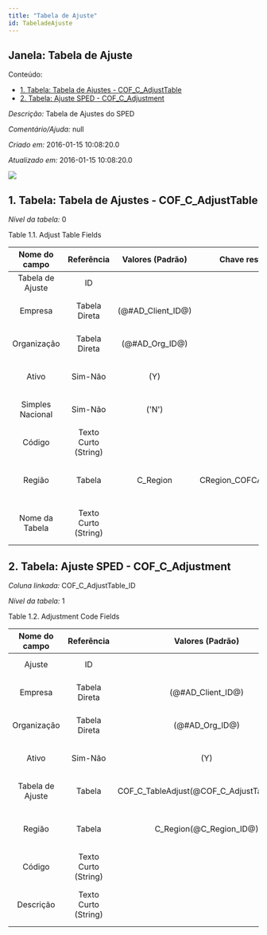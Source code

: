 ```yaml
---
title: "Tabela de Ajuste"
id: TabeladeAjuste
---
```

<div id="d237755e1" class="section chapter">

<div class="titlepage">

<div>

<div>

## Janela: Tabela de Ajuste

</div>

</div>

</div>

<div class="toc">

<div class="toc-title">

Conteúdo:

</div>

  - <span class="section">[1. Tabela: Tabela de Ajustes -
    COF\_C\_AdjustTable](#d237755e23)</span>
  - <span class="section">[2. Tabela: Ajuste SPED -
    COF\_C\_Adjustment](#d237755e175)</span>

</div>

<span class="emphasis">*Descrição:* </span> Tabela de Ajustes do SPED

<span class="emphasis">*Comentário/Ajuda:* </span>null

<span class="emphasis"> *Criado em:* </span>2016-01-15 10:08:20.0

<span class="emphasis">*Atualizado em:* </span>2016-01-15 10:08:20.0

![](/img/manual/TabeladeAjuste.png)

<div id="d237755e23" class="section section">

<div class="titlepage">

<div>

<div>

## 1. Tabela: Tabela de Ajustes - COF\_C\_AdjustTable

</div>

</div>

</div>

<span class="emphasis">*Nível da tabela:* </span>0

</div>

<div id="d237755e30" class="table">

<div class="table-title">

Table 1.1. Adjust Table
Fields

</div>

<div class="table-contents">

|  Nome do campo   |      Referência      |   Valores (Padrão)   |     Chave restritiva     |                Regra de validação                |             Descrição              |                        Comentário/Ajuda                        |
| :--------------: | :------------------: | :------------------: | :----------------------: | :----------------------------------------------: | :--------------------------------: | :------------------------------------------------------------: |
| Tabela de Ajuste |          ID          |                      |                          |                                                  |     Primary Key : Adjust Table     |                   Primary Key : Adjust Table                   |
|     Empresa      |    Tabela Direta     | (@\#AD\_Client\_ID@) |                          |        AD\_Client.AD\_Client\_ID \< \> 0         | (semelhante ao primeiro relatório) |                      (ver o mesmo acima)                       |
|   Organização    |    Tabela Direta     |  (@\#AD\_Org\_ID@)   |                          | (AD\_Org.IsSummary='N' OR AD\_Org.AD\_Org\_ID=0) | (semelhante ao primeiro relatório) |                      (ver o mesmo acima)                       |
|      Ativo       |       Sim-Não        |         (Y)          |                          |                                                  | (semelhante ao primeiro relatório) |                      (ver o mesmo acima)                       |
| Simples Nacional |       Sim-Não        |        ('N')         |                          |                                                  | Is National Simple Classification  |                                                                |
|      Código      | Texto Curto (String) |                      |                          |                                                  | (semelhante ao primeiro relatório) |                      (ver o mesmo acima)                       |
|      Região      |        Tabela        |      C\_Region       | CRegion\_COFCAdjustTable |           C\_Region.C\_Country\_ID=139           |  Identifies a geographical Region  |    The Region identifies a unique Region for this Country.     |
|  Nome da Tabela  | Texto Curto (String) |                      |                          |                                                  | Name of the table in the database  | The DB Table Name indicates the name of the table in database. |

</div>

</div>

  

<div id="d237755e175" class="section section">

<div class="titlepage">

<div>

<div>

## 2. Tabela: Ajuste SPED - COF\_C\_Adjustment

</div>

</div>

</div>

<span class="emphasis">*Coluna linkada:* </span> COF\_C\_AdjustTable\_ID

<span class="emphasis">*Nível da tabela:* </span>1

</div>

<div id="d237755e186" class="table">

<div class="table-title">

Table 1.2. Adjustment Code
Fields

</div>

<div class="table-contents">

|  Nome do campo   |      Referência      |                Valores (Padrão)                |        Chave restritiva         |                Regra de validação                 |                Descrição                 |                    Comentário/Ajuda                     |
| :--------------: | :------------------: | :--------------------------------------------: | :-----------------------------: | :-----------------------------------------------: | :--------------------------------------: | :-----------------------------------------------------: |
|      Ajuste      |          ID          |                                                |                                 |                                                   |             Adjustment SPED              |                                                         |
|     Empresa      |    Tabela Direta     |              (@\#AD\_Client\_ID@)              |                                 |         AD\_Client.AD\_Client\_ID \< \> 0         |    (semelhante ao primeiro relatório)    |                   (ver o mesmo acima)                   |
|   Organização    |    Tabela Direta     |               (@\#AD\_Org\_ID@)                |                                 | (AD\_Org.IsSummary='N' OR AD\_Org.AD\_Org\_ID=0)  |    (semelhante ao primeiro relatório)    |                   (ver o mesmo acima)                   |
|      Ativo       |       Sim-Não        |                      (Y)                       |                                 |                                                   |    (semelhante ao primeiro relatório)    |                   (ver o mesmo acima)                   |
| Tabela de Ajuste |        Tabela        | COF\_C\_TableAdjust(@COF\_C\_AdjustTable\_ID@) | COFCAdjustTable\_COFCAdjustment | COF\_C\_AdjustTable.C\_Region\_ID=@C\_Region\_ID@ |        Primary Key : Adjust Table        |               Primary Key : Adjust Table                |
|      Região      |        Tabela        |           C\_Region(@C\_Region\_ID@)           |     CRegion\_COFCAdjustment     |           C\_Region.C\_Country\_ID=139            |     Identifies a geographical Region     | The Region identifies a unique Region for this Country. |
|      Código      | Texto Curto (String) |                                                |                                 |                                                   |    (semelhante ao primeiro relatório)    |                   (ver o mesmo acima)                   |
|    Descrição     | Texto Curto (String) |                                                |                                 |                                                   | Optional short description of the record |       A description is limited to 255 characters.       |

</div>

</div>

  

</div>
